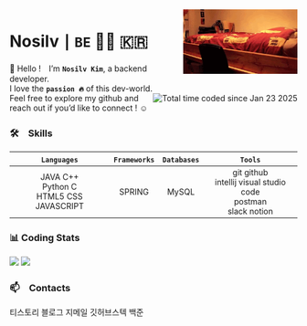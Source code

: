 <img align="right" alt="programmer's bed GIF" src="https://raw.githubusercontent.com/learner-nosilv/learner-nosilv/main/img/wannabe-home.gif" width="200" />

# Nosilv ∣ ` BE ` 👩🏻 🇰🇷
🐥 Hello !　I’m **`Nosilv Kim`**, a backend developer.  
I love the **`passion 🔥`** of this dev-world.  
<a href="https://wakatime.com/@nosilv"><img align="right" src="https://nosilv-wakatime-ho-64.deno.dev/api/badge?style=for-the-badge&label=Code+Hours&labelColor=ffbb00&color=ffbb00" alt="Total time coded since Jan 23 2025"></a>
Feel free to explore my github and reach out if you’d like to connect ! ☺️

### 🛠️　Skills
|`Languages`|`Frameworks`|`Databases`|`Tools`|
|:--:|:--:|:--:|:--:|
|JAVA C++ </br> Python C </br> HTML5 CSS JAVASCRIPT|SPRING|MySQL|git github </br> intellij visual studio code </br> postman </br> slack notion|

### 📊 Coding Stats
<p>
  <img height="200em" src="https://github-readme-stats.vercel.app/api?username=learner-nosilv&count_private=true&include_all_commits=true&show_icons=true&theme=vision-friendly-dark&custom_title=GitHub+Stats&title_color=FFFFFF&icon_color=ffbb00&hide_border=true">
  <img height="200em" src="https://github-readme-stats.vercel.app/api/top-langs/?username=learner-nosilv&langs_count=6&layout=compact&title_color=FFFFFF&text_color=FFFFFF&bg_color=000000&hide_border=true">
 </p>  
 
### 📫　Contacts
티스토리 블로그 지메일 
깃허브스텍 백준 

<!--START_SECTION:waka-->

<!--END_SECTION:waka-->


<!---
learner-nosilv/learner-nosilv is a ✨ special ✨ repository because its `README.md` (this file) appears on your GitHub profile.
You can click the Preview link to take a look at your changes.
--->



